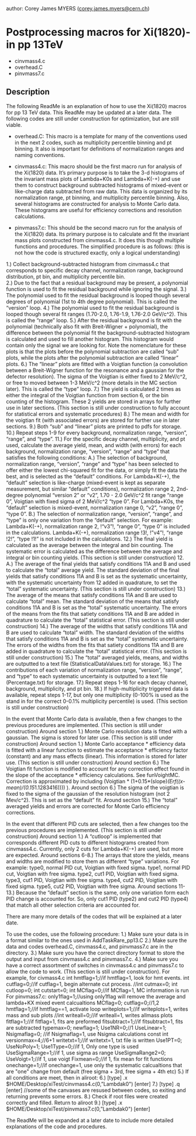 author: Corey James MYERS (corey.james.myers@cern.ch)

# Postprocessing macros for Xi(1820)- in pp 13TeV #

- cinvmass4.c
- overhead.C
- pinvmass7.c

## Description ##

The following ReadMe is an explanation of how to use the Xi(1820) macros for pp 13 TeV data. This ReadMe may be updated at a later data. The following codes are still under construction for optimization, but are still viable.

- overhead.C: This macro is a template for many of the conventions used in the next 2 codes, such as multiplicity percentile binning and pt binning. It also is important for definitions of normalization ranges and naming conventions.

- cinvmass4.c: This macro should be the first macro run for analysis of the Xi(1820) data. It’s primary purpose is to take the 3-d histograms of the invariant mass plots of Lambda+K0s and Lambda+K(-+) and use them to construct background subtracted histograms of mixed-event or like-charge data subtracted from raw data. This data is organized by its normalization range, pt binning, and multiplicity percentile binning. Also, several histograms are constructed for analysis to Monte Carlo data. These histograms are useful for efficiency corrections and resolution calculations.

- pinvmass7.c: This should be the second macro run for the analysis of the Xi(1820) data. Its primary purpose is to calculate and fit the invariant mass plots constructed from cinvmass4.c. It does this though multiple functions and procedures.
The simplified procedure is as follows: (this is not how the code is structured exactly, only a logical understanding)



1.) Collect background-subtracted histogram from cinvmass4.c that corresponds to specific decay channel, normalization range, background distribution, pt bin, and multiplicity percentile bin.
<br> 2.) Due to the fact that a residual background may be present, a polynomial function is used to fit the residual background while ignoring the signal.
3.) The polynomial used to fit the residual background is looped though several degrees of polynomial (1st to 4th degree polynomial). This is called the “version” loop.
4.) The polynomial used to fit the residual background is looped though several fit ranges (1.70-2.0, 1.76-1.9, 1.76-2.0 GeV/c^2). This is called the “range” loop.
5.) After the residual background is fit with the polynomial (technically also fit with Breit-Wigner + polynomial), the difference between the polynomial fit the background-subtracted histogram is calculated and used to fill another histogram. This histogram would contain only the signal we are looking for. Note the nomenclature for these plots is that the plots before the polynomial subtraction are called “sub” plots, while the plots after the polynomial subtraction are called “linear” plots. 
6.) The “linear” plots are fitted with a Voigtian function (a convolution between a Breit-Wigner function for the resonance and a gaussian for the defector resolution). The sigma of the Voigtian is either fixed to 2 MeV/c^2, or free to moved between 1-3 MeV/c^2 (more details in the MC section later). This is called the “type” loop.
7.) The yield is calculated 2 times as either the integral of the Voigtian function from section 6, or the bin counting of the histogram. These 2 yields are stored in arrays for further use in later sections. (This section is still under construction to fully account for statistical errors and systematic procedures)
8.) The mean and width for the voigtian fit (with associated errors) are stored for further use in later sections.
9.) Both “sub” and “linear” plots are printed to pdfs for storage.
10.) Repeat steps 1-9 for every background, normalization range, “version”, “range”, and “type”.
11.)  For the specific decay channel, multiplicity, and pt used, calculate the average yield, mean, and width (with errors) for each background, normalization range, “version”, “range” and “type” that satisfies the following conditions:
A.) The selection of background, normalization range, “version”, “range” and “type” has been selected to offer either the lowest chi-squared fit for the data, or simply fit the data the best, and is selected as the “default” conditions. For Lambda+K(-+), the “default” selection is like-charge (mixed-event is kept as separate measurement, but similar “default” conditions), normalization range 2, 2nd-degree polynomial “version 2” or “v2”, 1.70 - 2.0 GeV/c^2 fit range “range 0”, Voigtian with fixed sigma of 2 MeV/c^2 “type 0”. For Lambda+K0s, the “default” selection is mixed-event, normalization range 0, “v2”, “range 0”, “type 0”.
B.) The selection of normalization range, “version”, “range”, and “type” is only one variation from the “default” selection. For example: Lambda+K(-+), normalization range 2, !“v3”!, “range 0”, “type 0” is included in the calculations. Lambda+K(-+), normalization range !3!, !”v4”!, “range !2!”, “type !1!” is not included in the calculations.
12.) The final yield is calculated as the average between the integral and bin counting. The systematic error is calculated as the difference between the average and integral or bin counting yields. (This section is still under construction)
12. A.) The average of the final yields that satisfy conditions 11A and B and used to calculate the “total” average yield. The standard deviation of the final yields that satisfy conditions 11A and B is set as the systematic uncertainty, with the systematic uncertainty from 12 added in quadrature, to set the “total” systematic uncertainty. (This section is still under construction)
13.) The average of the means that satisfy conditions 11A and B are used to calculate “total” mean. The standard deviation of the means that satisfy conditions 11A and B is set as the “total” systematic uncertainty. The errors of the means from the fits that satiety conditions 11A and B are added in quadrature to calculate the “total” statistical error. (This section is still under construction)
14.) The average of the widths that satisfy conditions 11A and B are used to calculate “total” width. The standard deviation of the widths that satisfy conditions 11A and B is set as the “total” systematic uncertainty. The errors of the widths from the fits that satiety conditions 11A and B are added in quadrature to calculate the “total” statistical error. (This section is still under construction)
15.) The “total” averaged yields, means, and widths are outputted to a text file (StatisticalDataValues.txt) for storage.
16.) The contributions of each variation of normalization range, “version”, “range”, and “type” to each systematic uncertainty is outputted to a text file (Percentage.txt) for storage.
17.) Repeat steps 1-16 for each decay channel, background, multiplicity, and pt bin.
18.) If high-multiplicity triggered data is available, repeat steps 1-17, but only one multiplicity (0-100% is used as the stand in for the correct 0-0.1% multiplicity percentile) is used. (This section is still under construction)

In the event that Monte Carlo data is available, then a few changes to the previous procedures are implemented. (This section is still under construction)
Around section 1.) Monte Carlo resolution data is fitted with a gaussian. The sigma is stored for later use. (This section is still under construction)
Around section 1.)  Monte Carlo acceptance * efficiency data is fitted with a linear function to estimate the acceptance * efficiency factor (constant) and any mass effects (linear). This information is stored for later use. (This section is still under construction)
Around section 6.) The Voigtian fit function is modified to account for any correction effect found in the slope of the acceptance * efficiency calculations. See funVoightMC. Correction is approximated by including (Voigtian * (1+0.15*(slope)*(Erf((x-mean)/(0.15*1.1283416)))) ).
Around section 6.) The sigma of the voigtian is fixed to the sigma of the gaussian of the resolution histogram (not 2 Mev/c^2). This is set as the “default” fit. 
Around section 15.) The “total” averaged yields and errors are corrected for Monte Carlo efficiency corrections.

In the event that different PID cuts are selected, then a few changes too the previous procedures are implemented. (This section is still under construction) 
Around section 1.) A “cutloop” is implemented that corresponds different PID cuts to different histograms created from cinvmass4.c. Currently, only 2 cuts for Lambda+K(-+) are used, but more are expected.
Around sections 6-8.) The arrays that store the yields, means and widths are modified to store them as different “type” variations. For example: type0, normal PID cut, Voigtian with fixed sigma. type1, normal PID cut, Voigtian with free sigma. type2, cut1 PID, Voigtian with fixed sigma. type3, cut1 PID, Voigtian with free sigma. type4, cut2 PID, Voigtian with fixed sigma. type5, cut2 PID, Voigtian with free sigma.
Around sections 11-13.) Because the “default” section is the same, only one variation form each PID change is accounted for. So, only cut1 PID (type2) and cut2 PID (type4) that match all other selection criteria are accounted for.

There are many more details of the codes that will be explained at a later date.

To use the codes, use the following procedure:
1.) Make sure your data is in a format similar to the ones used in AddTaskRare_pp13.C
2.) Make sure the data and codes overhead.C, cinvmass4.c, and pinvmass7.c are in the directory. 
3.) Make sure you have the correct directory format to store the output and input from cinvmass4.c and pinvmass7.c.
4.) Make sure you have a correct assortment of switches in cinvmass4.c and pinvmass7.c to allow the code to work. (This section is still under construction). For example, for civmass4.c
int hmtflag=1;//if hmtflag=1, look for hmt events.
int cutflag=0;//if cutflag=1, begin alternate cut process.
//int cutmax=0;
int cutloop=0;
int cutstart=0;
int MCflag=0;//if MCflag=1, MC information is run
For pinvmass7.c:
only1flag=1;//using only1flag will remove the average and lambda+KX mixed event calcualtions
MCflag=0;
cutflag=0;//1,2
hmtflag=1;//if hmtflag==1, activate loop
writeplots=1;//if writeplots=1, writes mass and sub plots
//int writeall=0;//if writeall=1, writes allmass plots
fitflag=1;//if fitflag=1, fits are preformed
fitsubtract=1;//if fitsubtract=1, fits are subtracted
typemax=0;
newflag=1;
Use1NR=0;//1
UseLinear=1;
Nsigmaflag=0; //if Nsigmaflag=1, use Nsigma calculations
const int versionmax=4;//6+1
writetxt=1;//if writetxt=1, txt file is written
Use1PT=0;
UseNoPoly=1;
Use1Type=0;//if 1, Only one type is used
UseSigmaRange=1;//if 1, use sigma as range
UseSigmaRange2=0;
UseVoigt=1;//if 1, use voigt
Fixmean=0;//if 1, fix mean for fit functions
onechange=1;//if onechange=1, use only the systematic calcualtions that are "one" change from default (free sigma + 3rd, free sigma + 4th etc)
5.) If all conditions are meet, then in aliroot:
6.) [type] .x $HOME/Desktop/xiTest/cinvmass4.c(0,”Lambdak0") [enter]
7.) [type] .q [enter] //some of the canvases are resused between codes, so exiting and returning prevents some errors.
8.) Check if root files were created correctly and filled. Return to aliroot
9.) [type] .x $HOME/Desktop/xiTest/pinvmass7.c(0,”Lambdak0") [enter]

The ReadMe will be expanded at a later date to include more detailed explanations of the code and procedures.
